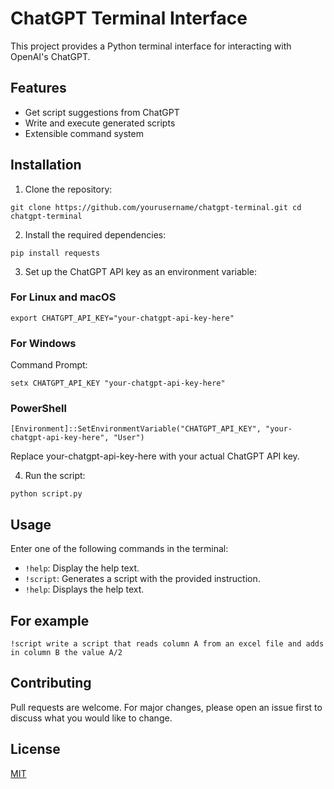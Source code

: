 # ChatGPT Terminal Interface

This project provides a Python terminal interface for interacting with OpenAI's ChatGPT.

## Features

- Get script suggestions from ChatGPT
- Write and execute generated scripts
- Extensible command system

## Installation

1. Clone the repository:

`git clone https://github.com/yourusername/chatgpt-terminal.git
cd chatgpt-terminal`

2. Install the required dependencies:

`pip install requests`

3. Set up the ChatGPT API key as an environment variable:

### For Linux and macOS

```export CHATGPT_API_KEY="your-chatgpt-api-key-here"```

### For Windows

Command Prompt:

```setx CHATGPT_API_KEY "your-chatgpt-api-key-here"```

### PowerShell

```[Environment]::SetEnvironmentVariable("CHATGPT_API_KEY", "your-chatgpt-api-key-here", "User")```

Replace your-chatgpt-api-key-here with your actual ChatGPT API key.

4. Run the script:

`python script.py`

## Usage

Enter one of the following commands in the terminal:

- `!help`: Display the help text.
- `!script`: Generates a script with the provided instruction.
- `!help`: Displays the help text.

## For example

`!script write a script that reads column A from an excel file and adds in column B the value A/2`

## Contributing

Pull requests are welcome. For major changes, please open an issue first to discuss what you would like to change.

## License

[MIT](https://choosealicense.com/licenses/mit/)